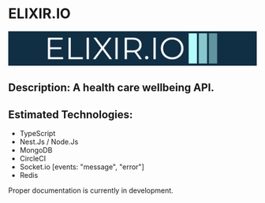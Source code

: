 # ELIXIR.IO

![Elixir.io](download.png)

## Description: A health care wellbeing API.


## Estimated Technologies:
- TypeScript
- Nest.Js / Node.Js
- MongoDB
- CircleCI
- Socket.io [events: "message", "error"]
- Redis

Proper documentation is currently in development.